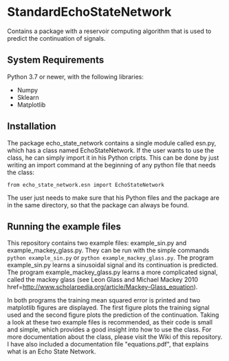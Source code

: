 # StandardEchoStateNetwork
Contains a package with a reservoir computing algorithm that is used 
to predict the continuation of signals.

## System Requirements
Python 3.7 or newer, with the following libraries:
* Numpy
* Sklearn
* Matplotlib

## Installation
The package echo_state_network contains a single module called esn.py, which has a class named EchoStateNetwork.
If the user wants to use the class, he can simply import it in his Python cripts. 
This can be done by just writing an import command at the beginning of any python 
file that needs the class:
```
from echo_state_network.esn import EchoStateNetwork
```
The user just needs to make sure that his Python files and the package are in the same directory, 
so that the package can always be found. 

## Running the example files
This repository contains two example files: example_sin.py and example_mackey_glass.py.
They can be run with the simple commands ```python example_sin.py``` or ```python example_mackey_glass.py```.
The program example_sin.py learns a sinusoidal signal and its continuation is predicted. The program 
example_mackey_glass.py learns a more complicated signal, called the mackey glass (see
Leon Glass and Michael Mackey 2010 
 href=http://www.scholarpedia.org/article/Mackey-Glass_equation). 

In both programs the training mean squared error is printed and two matplotlib figures are displayed. 
The first figure plots the training signal used and the second figure plots the prediction of the continuation. 
Taking a look at these two example files is recommended, as their code is small and simple, which provides
a good insight into how to use the class. For more documentation about the class, please visit the Wiki of this repository. I have also included a documentation file "equations.pdf", that explains what is an Echo State Network.  
